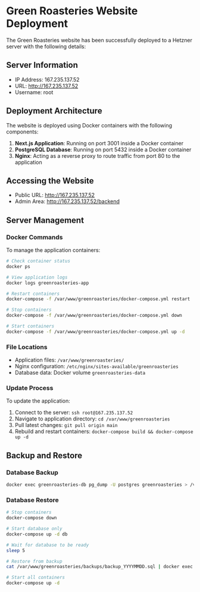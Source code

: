 # Green Roasteries Website Deployment

The Green Roasteries website has been successfully deployed to a Hetzner server with the following details:

## Server Information
- IP Address: 167.235.137.52
- URL: http://167.235.137.52
- Username: root

## Deployment Architecture

The website is deployed using Docker containers with the following components:

1. **Next.js Application**: Running on port 3001 inside a Docker container
2. **PostgreSQL Database**: Running on port 5432 inside a Docker container
3. **Nginx**: Acting as a reverse proxy to route traffic from port 80 to the application

## Accessing the Website

- Public URL: http://167.235.137.52
- Admin Area: http://167.235.137.52/backend

## Server Management

### Docker Commands

To manage the application containers:
```bash
# Check container status
docker ps

# View application logs
docker logs greenroasteries-app

# Restart containers
docker-compose -f /var/www/greenroasteries/docker-compose.yml restart

# Stop containers
docker-compose -f /var/www/greenroasteries/docker-compose.yml down

# Start containers
docker-compose -f /var/www/greenroasteries/docker-compose.yml up -d
```

### File Locations

- Application files: `/var/www/greenroasteries/`
- Nginx configuration: `/etc/nginx/sites-available/greenroasteries`
- Database data: Docker volume `greenroasteries-data`

### Update Process

To update the application:

1. Connect to the server: `ssh root@167.235.137.52`
2. Navigate to application directory: `cd /var/www/greenroasteries`
3. Pull latest changes: `git pull origin main`
4. Rebuild and restart containers: `docker-compose build && docker-compose up -d`

## Backup and Restore

### Database Backup
```bash
docker exec greenroasteries-db pg_dump -U postgres greenroasteries > /var/www/greenroasteries/backups/backup_$(date +%Y%m%d).sql
```

### Database Restore
```bash
# Stop containers
docker-compose down

# Start database only
docker-compose up -d db

# Wait for database to be ready
sleep 5

# Restore from backup
cat /var/www/greenroasteries/backups/backup_YYYYMMDD.sql | docker exec -i greenroasteries-db psql -U postgres -d greenroasteries

# Start all containers
docker-compose up -d
``` 